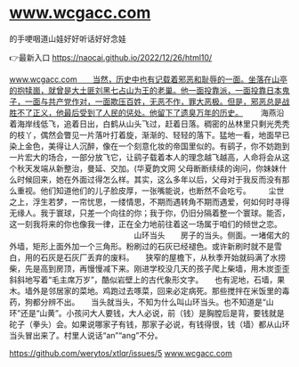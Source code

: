 # www.wcgacc.com
的手哽咽道山娃好好听话好好念娃

👉最新入口 https://naocai.github.io/2022/12/26/html10/

www.wcgacc.com　　当然，历史中也有记载着邪恶和耻辱的一面。坐落在山亭的抱犊崮，就曾是大土匪刘黑七占山为王的老巢。他一面投靠派，一面投靠日本鬼子，一面与共产党作对，一面欺压百姓，无恶不作，罪大恶极。但是，邪恶总是战胜不了正义，他最后受到了人民的惩处。他留下了遗臭万年的历史。
　　海燕沿着海岸线低飞，追着日出，白鹤从山头飞过，赶着日落。稠密的丛林里只剩光秃秃的枝丫，偶然会瞥见一片落叶打着旋，渐渐的、轻轻的落下。猛地一看，地面早已染上金色，美得让人沉醉，像在一个刻意化妆的帝国里似的。有鹞子，你不妨跑到一片宏大的场合，一部分放飞它，让鹞子载着本人的理念越飞越高，人命将会从这个秋天发端从新整治，曼延、交加。(华夏韵文网
父母断断续续的询问，你妹妹什么时候回来，她在外面过得怎么样。其实，这么多年以后，父母对于我反而没有那么重视。他们知道他们的儿子脸皮厚，一张嘴能说，也断然不会吃亏。
　　尘世之上，浮生若梦，一帘忧思，一缕情思，不期而遇转角不期而遇爱，何如何时寻得无缘人。我于寰球，只差一个向往的你；我于你，仍旧分隔着整一个寰球。能否，这一刻我将来的你也像我一律，正在全力地前往着这一场属于咱们的倾世之恋。
　　　　　　　　　　　　　　　　山环当头　　房子的当头。侧面。一堵偌大的外墙，矩形上面外加一个三角形。粉刷过的石灰已经褪色。或许新刷时就不是雪白，用的石灰是石灰厂丢弃的废料。　　狭窄的屋檐下，从秋季开始就码满了水捞柴，先是高到房顶，再慢慢减下来。刚进学校没几天的孩子爬上柴墙，用木炭歪歪斜斜地写着“毛主席万岁”，酷似岩壁上的古代象形文字。　　也有泥地，石墙，果木。墙外是邻居家的菜地。鸡跑过去啄菜，回来必定病死。那些搅拌在米饭里的毒药，狗都分辨不出。　　当头就当头，不知为什么叫山环当头。也不知道是“山环”还是“山黄”。小孩问大人要钱，大人必说，前（钱）是胸膛后是背，要钱就是砣子（拳头）会。如果说哪家子有钱，那家子必说，有钱得很，钱（墙）都从山环当头冒出来了。村里人说话“an”“ang”不分。

https://github.com/werytos/xtlqr/issues/5
www.wcgacc.com
